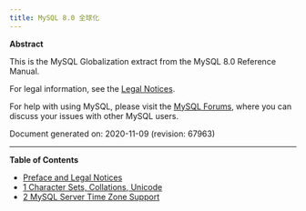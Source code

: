 ```yaml
---
title: MySQL 8.0 全球化
---
```


**Abstract**

This is the MySQL Globalization extract from the MySQL 8.0 Reference Manual.

For legal information, see the [Legal Notices](https://dev.mysql.com/doc/mysql-g11n-excerpt/8.0/en/preface.html#legalnotice).

For help with using MySQL, please visit the [MySQL Forums](http://forums.mysql.com/), where you can discuss your issues with other MySQL users.

Document generated on: 2020-11-09 (revision: 67963)

------

**Table of Contents**

- [Preface and Legal Notices](https://dev.mysql.com/doc/mysql-g11n-excerpt/8.0/en/preface.html)
- [1 Character Sets, Collations, Unicode](https://dev.mysql.com/doc/mysql-g11n-excerpt/8.0/en/charset.html)
- [2 MySQL Server Time Zone Support](https://dev.mysql.com/doc/mysql-g11n-excerpt/8.0/en/time-zone-support.html)

